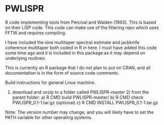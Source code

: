 PWLISPR
===========

R code implementing tools from Percival and Walden (1993). This is based on their LISP code. This code can make use of the filtering repo which uses FFTW and requires compiling. 

I have included the sine multitaper spectral estimate and jackknife coherence multitaper both coded in R in here. I must have added this code some time ago and it is included in this package as it may depend on underlying routines. 

This is currently an R package that I do not plan to put on CRAN, and all documentation is in the form of source code comments.

Build instructions for general Linux machine.

1) download and unzip to a folder called PWLISPR-master 2) from the parent folder: a) R CMD build PWLISPR-master/ b) R CMD check PWLISPR_0.1-1.tar.gz (optional) c) R CMD INSTALL PWLISPR_0.1-1.tar.gz

Note: The version number may change, and you will likely have to set the PATH variable for other operating systems.